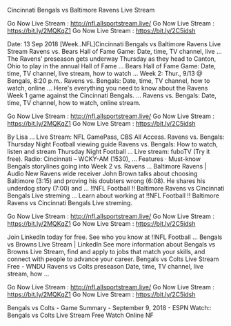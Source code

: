 

Cincinnati Bengals vs Baltimore Ravens Live Stream


Go Now Live Stream : http://nfl.allsportstream.live/
Go Now Live Stream : https://bit.ly/2MQKqZ1
Go Now Live Stream : https://bit.ly/2C5idsh

Date: 13 Sep 2018 [Week..NFL]Cincinnati Bengals vs Baltimore Ravens Live Stream Ravens vs. Bears Hall of Fame Game: Date, time, TV channel, live ... The Ravens' preseason gets underway Thursday as they head to Canton, Ohio to play in the annual Hall of Fame ... Bears Hall of Fame Game: Date, time, TV channel, live stream, how to watch ... Week 2: Thur., 9/13 @ Bengals, 8:20 p.m.. Ravens vs. Bengals: Date, time, TV channel, how to watch, online ... Here's everything you need to know about the Ravens Week 1 game against the Cincinnati Bengals. ... Ravens vs. Bengals: Date, time, TV channel, how to watch, online stream. 

Go Now Live Stream : http://nfl.allsportstream.live/
Go Now Live Stream : https://bit.ly/2MQKqZ1
Go Now Live Stream : https://bit.ly/2C5idsh

By Lisa ... Live Stream: NFL GamePass, CBS All Access. Ravens vs. Bengals: Thursday Night Football viewing guide Ravens vs. Bengals: How to watch, listen and stream Thursday Night Football ... Live stream: fuboTV (Try it free). Radio: Cincinnati – WCKY-AM (1530), ... Features · Must-know Bengals storylines going into Week 2 vs. Ravens ... Baltimore Ravens | Audio New Ravens wide receiver John Brown talks about choosing Baltimore (3:15) and proving his doubters wrong (6:08). He shares his underdog story (7:00) and ... !!NFL Football !! Baltimore Ravens vs Cincinnati Bengals Live streming ... Learn about working at !!NFL Football !! Baltimore Ravens vs Cincinnati Bengals Live streming.

Go Now Live Stream : http://nfl.allsportstream.live/
Go Now Live Stream : https://bit.ly/2MQKqZ1
Go Now Live Stream : https://bit.ly/2C5idsh

Join LinkedIn today for free. See who you know at !!NFL Football ... Bengals vs Browns Live Stream | LinkedIn See more information about Bengals vs Browns Live Stream, find and apply to jobs that match your skills, and connect with people to advance your career. Bengals vs Colts Live Stream Free - WNDU Ravens vs Colts preseason Date, time, TV channel, live stream, how ... 

Go Now Live Stream : http://nfl.allsportstream.live/
Go Now Live Stream : https://bit.ly/2MQKqZ1
Go Now Live Stream : https://bit.ly/2C5idsh

Bengals vs Colts - Game Summary - September 9, 2018 - ESPN Watch:: Bengals vs Colts Live Stream Free Watch Online NF
